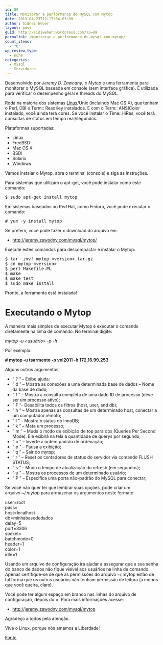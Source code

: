```yaml
---
id: 89
title: Monitorar a performance do MySQL com Mytop
date: 2013-04-23T12:17:04-03:00
author: Sidnei Weber
layout: post
guid: http://sidiweber.wordpress.com/?p=89
permalink: /monitorar-a-performance-do-mysql-com-mytop/
count_items:
  - "0"
wp_review_type:
  - none
categories:
  - Mysql
  - Servidores
---
```

Desenvolvido por _Jeremy D. Zawodny_, o _Mytop_ é uma ferramenta para monitorar o MySQL baseada em console (sem interface gráfica). É utilizada para verificar o desempenho geral e threads do MySQL.

Roda na maioria dos sistemas [Linux](http://www.vivaolinux.com.br/linux/)/Unix (incluindo Mac OS X), que tenham o Perl, DBI e Term:: ReadKey instalados. E com o Term:: ANSIColor instalado, você ainda terá cores. Se você instalar o Time::HiRes, você terá consultas de status em tempo real/segundos.

Plataformas suportadas:

  * Linux
  * FreeBSD
  * Mac OS X
  * BSDI
  * Solaris
  * Windows

Vamos instalar o Mytop, abra o terminal (console) e siga as instruções.

Para sistemas que utilizam o apt-get, você pode instalar como este comando:

<pre>$ sudo apt-get install mytop</pre>

Em sistemas baseados no Red Hat, como Fedora, você pode executar o comando:

<pre># yum -y install mytop</pre>

Se preferir, você pode fazer o download do arquivo em:

  * <http://jeremy.zawodny.com/mysql/mytop/>

Execute estes comandos para descompactar e instalar o Mytop:

<pre>$ tar -zxvf mytop-&lt;version&gt;.tar.gz
$ cd mytop-&lt;version&gt;
$ perl Makefile.PL
$ make
$ make test
$ sudo make install</pre>

Pronto, a ferramenta está instalada!

# Executando o Mytop

A maneira mais simples de executar Mytop é executar o comando diretamente na linha de comando. No terminal digite:

_mytop -u <usuário> -p <senha> -h <host>_

Por exemplo:

**\# mytop -u tsarmento -p vol2011 -h 172.16.99.253**

Alguns outros argumentos:

  * &#8221; ? &#8221; &#8211; Exibe ajuda;
  * &#8221; d &#8221; &#8211; Mostra as conexões a uma determinada base de dados &#8211; Nome da base de dado;
  * &#8221; f &#8221; &#8211; Mostra a consulta completa de uma dado ID de processo (deve ser um processo ativo);
  * &#8221; F &#8220;- Desabilita todos os filtros (host, user, and db);
  * &#8221; h &#8221; &#8211; Mostra apenas as consultas de um determinado host, conectar a um computador remoto;
  * &#8221; I &#8221; &#8211; Mostra o status do InnoDB;
  * &#8221; k &#8221; &#8211; Mata um processo;
  * &#8221; m &#8221; &#8211; Muda o modo de exibição de top para qps (Queries Per Second Mode). Ele exibirá na tela a quantidade de querys por segundo;
  * &#8221; o &#8221; &#8211; Inverte a ordem padrão de ordenação;
  * &#8221; p &#8221; &#8211; Pausa a exibição;
  * &#8221; q &#8221; &#8211; Sair do mytop;
  * &#8221; r &#8221; &#8211; Reset os contadores de status do servidor via comando FLUSH STATUS;
  * &#8221; s &#8221; &#8211; Muda o tempo de atualização do refresh (em segundos);
  * &#8221; u &#8221; &#8211; Mostra os processos de um determinado usuário;
  * &#8221; P &#8221; &#8211; Especifica uma porta não-padrão do MySQL para conectar;

Se você não quer ter que lembrar suas opções, pode criar um arquivo _~/.mytop_ para armazenar os argumentos neste formato:

<div>
  user=root<br /> pass=<br /> host=localhost<br /> db=minhabasededados<br /> delay=5<br /> port=3306<br /> socket=<br /> batchmode=0<br /> header=1<br /> color=1<br /> idle=1
</div>

Usando um arquivo de configuração irá ajudar a assegurar que a sua senha do banco de dados não fique visível aos usuários na linha de comando. Apenas certifique-se de que as permissões do arquivo ~/.mytop estão de tal forma que os outros usuários não tenham permissão de leitura (a menos que você queira, claro).

Você pode ter algum espaço em branco nas linhas do arquivo de configuração, depois do =. Para mais informações acesse:

  * <http://jeremy.zawodny.com/mysql/mytop>

Agradeço a todos pela atenção.

Viva o Linux, porque nós amamos a Liberdade!

[Fonte](http://www.vivaolinux.com.br/dica/Monitorar-a-performance-do-MySQL-com-Mytop)